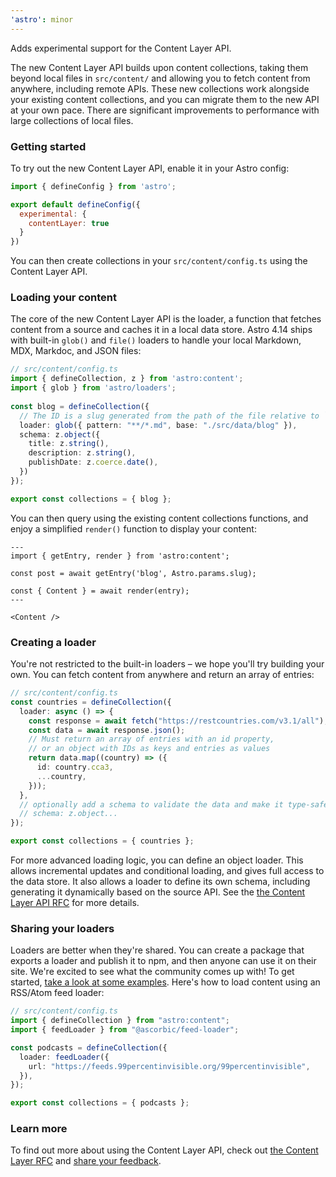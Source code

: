 ```yaml
---
'astro': minor
---
```


Adds experimental support for the Content Layer API.

The new Content Layer API builds upon content collections, taking them beyond local files in `src/content/` and allowing you to fetch content from anywhere, including remote APIs. These new collections work alongside your existing content collections, and you can migrate them to the new API at your own pace. There are significant improvements to performance with large collections of local files. 

### Getting started

To try out the new Content Layer API, enable it in your Astro config:

```js
import { defineConfig } from 'astro';

export default defineConfig({
  experimental: {
    contentLayer: true
  }
})
```

You can then create collections in your `src/content/config.ts` using the Content Layer API.

### Loading your content

The core of the new Content Layer API is the loader, a function that fetches content from a source and caches it in a local data store. Astro 4.14 ships with built-in `glob()` and `file()` loaders to handle your local Markdown, MDX, Markdoc, and JSON files:

```ts {3,7}
// src/content/config.ts
import { defineCollection, z } from 'astro:content';
import { glob } from 'astro/loaders';
		 
const blog = defineCollection({
  // The ID is a slug generated from the path of the file relative to `base`
  loader: glob({ pattern: "**/*.md", base: "./src/data/blog" }),
  schema: z.object({
    title: z.string(),
    description: z.string(),
    publishDate: z.coerce.date(),
  })
});

export const collections = { blog };
```

You can then query using the existing content collections functions, and enjoy a simplified `render()` function to display your content:

```astro
---
import { getEntry, render } from 'astro:content';

const post = await getEntry('blog', Astro.params.slug);

const { Content } = await render(entry);
---

<Content />
```

### Creating a loader

You're not restricted to the built-in loaders – we hope you'll try building your own. You can fetch content from anywhere and return an array of entries:

```ts
// src/content/config.ts
const countries = defineCollection({
  loader: async () => {
    const response = await fetch("https://restcountries.com/v3.1/all");
    const data = await response.json();
    // Must return an array of entries with an id property,
    // or an object with IDs as keys and entries as values
    return data.map((country) => ({
      id: country.cca3,
      ...country,
    }));
  },
  // optionally add a schema to validate the data and make it type-safe for users
  // schema: z.object...
});

export const collections = { countries };
```

For more advanced loading logic, you can define an object loader. This allows incremental updates and conditional loading, and gives full access to the data store. It also allows a loader to define its own schema, including generating it dynamically based on the source API. See the [the Content Layer API RFC](https://github.com/withastro/roadmap/blob/content-layer/proposals/0047-content-layer.md#loaders) for more details.

### Sharing your loaders

Loaders are better when they're shared. You can create a package that exports a loader and publish it to npm, and then anyone can use it on their site. We're excited to see what the community comes up with! To get started, [take a look at some examples](https://github.com/ascorbic/astro-loaders/). Here's how to load content using an RSS/Atom feed loader:

```ts
// src/content/config.ts
import { defineCollection } from "astro:content";
import { feedLoader } from "@ascorbic/feed-loader";

const podcasts = defineCollection({
  loader: feedLoader({
    url: "https://feeds.99percentinvisible.org/99percentinvisible",
  }),
});

export const collections = { podcasts };
```

### Learn more

To find out more about using the Content Layer API, check out [the Content Layer RFC](https://github.com/withastro/roadmap/blob/content-layer/proposals/0047-content-layer.md) and [share your feedback](https://github.com/withastro/roadmap/pull/982).
